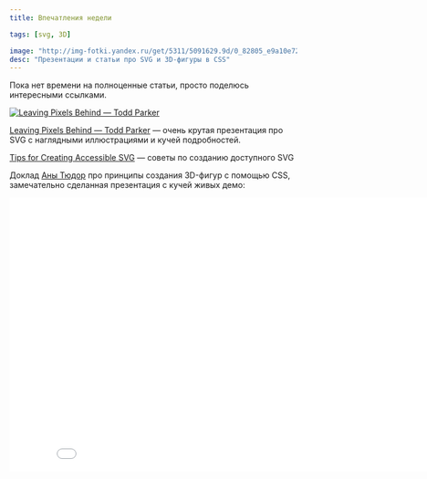 ```yaml
---
title: Впечатления недели

tags: [svg, 3D]

image: "http://img-fotki.yandex.ru/get/5311/5091629.9d/0_82805_e9a10e72_L.png"
desc: "Презентации и статьи про SVG и 3D-фигуры в CSS"
---
```


Пока нет времени на полноценные статьи, просто поделюсь интересными ссылками.
<!--more-->

<a href="https://docs.google.com/presentation/d/1CNQLbqC0krocy_fZrM5fZ-YmQ2JgEADRh3qR6RbOOGk/present#slide=id.p" class="no-favicon"><img src="http://img-fotki.yandex.ru/get/5311/5091629.9d/0_82805_e9a10e72_L.png" alt="Leaving Pixels Behind — Todd Parker"></a>

<a href="https://docs.google.com/presentation/d/1CNQLbqC0krocy_fZrM5fZ-YmQ2JgEADRh3qR6RbOOGk/present#slide=id.p">Leaving Pixels Behind — Todd Parker</a> — очень крутая презентация про SVG с наглядными иллюстрациями и кучей подробностей.

<a href="https://www.sitepoint.com/tips-accessible-svg/">Tips for Creating Accessible SVG</a> — советы по созданию доступного SVG

Доклад <a href="http://codepen.io/thebabydino/">Аны Тюдор</a> про принципы создания 3D-фигур с помощью CSS, замечательно сделанная презентация с кучей живых демо:

<iframe width="853" height="480" src="//www.youtube.com/embed/ZxdeuAP027Y?list=PLZriQCloF6GDEOUPK7tlaWAtJhPW21ZDF" frameborder="0" allowfullscreen></iframe>





